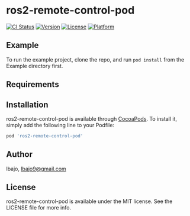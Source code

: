# ros2-remote-control-pod

[![CI Status](https://img.shields.io/travis/lbajo/ros2-remote-control-pod.svg?style=flat)](https://travis-ci.org/lbajo/ros2-remote-control-pod)
[![Version](https://img.shields.io/cocoapods/v/ros2-remote-control-pod.svg?style=flat)](https://cocoapods.org/pods/ros2-remote-control-pod)
[![License](https://img.shields.io/cocoapods/l/ros2-remote-control-pod.svg?style=flat)](https://cocoapods.org/pods/ros2-remote-control-pod)
[![Platform](https://img.shields.io/cocoapods/p/ros2-remote-control-pod.svg?style=flat)](https://cocoapods.org/pods/ros2-remote-control-pod)

## Example

To run the example project, clone the repo, and run `pod install` from the Example directory first.

## Requirements

## Installation

ros2-remote-control-pod is available through [CocoaPods](https://cocoapods.org). To install
it, simply add the following line to your Podfile:

```ruby
pod 'ros2-remote-control-pod'
```

## Author

lbajo, lbajo9@gmail.com

## License

ros2-remote-control-pod is available under the MIT license. See the LICENSE file for more info.
